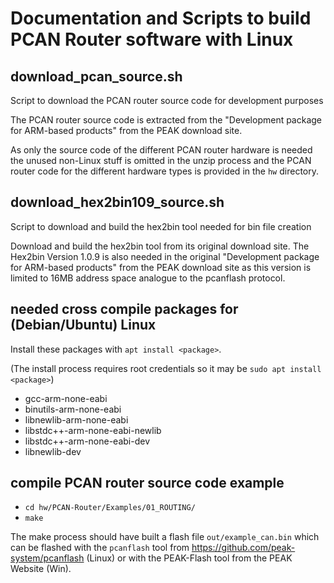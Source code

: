 # Documentation and Scripts to build PCAN Router software with Linux

## download_pcan_source.sh

Script to download the PCAN router source code for development purposes

The PCAN router source code is extracted from the "Development package
for ARM-based products" from the PEAK download site.

As only the source code of the different PCAN router hardware is needed
the unused non-Linux stuff is omitted in the unzip process and the PCAN
router code for the different hardware types is provided in the `hw`
directory.

## download_hex2bin109_source.sh

Script to download and build the hex2bin tool needed for bin file creation

Download and build the hex2bin tool from its original download site.
The Hex2bin Version 1.0.9 is also needed in the original "Development
package for ARM-based products" from the PEAK download site as this
version is limited to 16MB address space analogue to the pcanflash
protocol.

## needed cross compile packages for (Debian/Ubuntu) Linux

Install these packages with `apt install <package>`.

(The install process requires root credentials so it may be `sudo apt install <package>`)

- gcc-arm-none-eabi
- binutils-arm-none-eabi
- libnewlib-arm-none-eabi
- libstdc++-arm-none-eabi-newlib
- libstdc++-arm-none-eabi-dev
- libnewlib-dev

## compile PCAN router source code example

- `cd hw/PCAN-Router/Examples/01_ROUTING/`
- `make`

The make process should have built a flash file `out/example_can.bin` which can be flashed with the `pcanflash` tool from https://github.com/peak-system/pcanflash (Linux) or with the PEAK-Flash tool from the PEAK Website (Win).
